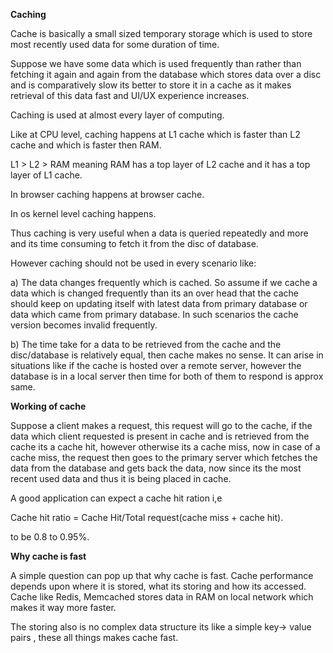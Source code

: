 **Caching**

Cache is basically a small sized temporary storage which is used to store most recently used data for some duration of time.

Suppose we have some data which is used frequently than rather than fetching it again and again from the database which stores
data over a disc and is comparatively slow its better to store it in a cache as it makes retrieval of this data fast and UI/UX experience increases.

Caching is used at almost every layer of computing.

Like at CPU level, caching happens at L1 cache which is faster than L2 cache and which is faster then RAM.

L1 > L2 > RAM meaning RAM has a top layer of L2 cache and it has a top layer of L1 cache.

In browser caching happens at browser cache.

In os kernel level caching happens.


Thus caching is very useful when a data is queried repeatedly and more and its time consuming to fetch it from the disc of database.

However caching should not be used in every scenario like:

a) The data changes frequently which is cached. So assume if we cache a data which is changed frequently than its an over head that
the cache should keep on updating itself with latest data from primary database or data which came from primary database. In such
scenarios the cache version becomes invalid frequently.

b) The time take for a data to be retrieved from the cache and the disc/database is relatively equal, then cache makes no sense.
 It can arise in situations like if the cache is hosted over a remote server, however the database is in a local server then time
 for both of them to respond is approx same.


**Working of cache**

Suppose a client makes a request, this request will go to the cache, if the data which client requested is present in cache and
is retrieved from the cache its a cache hit, however otherwise its a cache miss, now in case of a cache miss, the request then goes
to the primary server which fetches the data from the database and gets back the data, now since its the most recent used data and
thus it is being placed in cache.

A good application can expect a cache hit ration i,e

Cache hit ratio = Cache Hit/Total request(cache miss + cache hit).

to be 0.8 to 0.95%.


**Why cache is fast**

A simple question can pop up that why cache is fast. Cache performance depends upon where it is stored, what its storing and how
its accessed. Cache like Redis, Memcached stores data in RAM on local network which makes it way more faster.

The storing also is no complex data structure its like a simple key-> value pairs , these all things makes cache fast.
